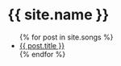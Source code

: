 <h1>{{ site.name }}</h1>

<ul>
{% for post in site.songs %}
  <li><a href="{{ site.baseurl }}{{ post.url }}">{{ post.title }}</a></li>
{% endfor %}
</ul>
